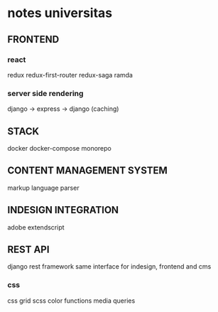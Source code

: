 <!-- vim: set ft=markdown spl=en spell :-->

# notes universitas

## FRONTEND

### react

redux
redux-first-router
redux-saga
ramda

### server side rendering

django -> express -> django (caching)

## STACK

docker
docker-compose
monorepo

## CONTENT MANAGEMENT SYSTEM

markup language
parser

## INDESIGN INTEGRATION

adobe extendscript

## REST API

django rest framework
same interface for indesign, frontend and cms

### css

css grid
scss color functions
media queries
